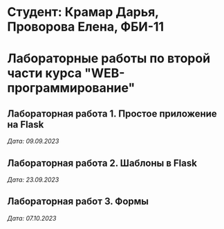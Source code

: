 # Студент: Крамар Дарья, Проворова Елена, ФБИ-11

# Лабораторные работы по второй части курса "WEB-программирование"

## Лабораторная работа 1. Простое приложение на Flask

*Дата: 09.09.2023*

## Лабораторная работа 2. Шаблоны в Flask

*Дата: 23.09.2023*

## Лабораторная работ 3. Формы

*Дата: 07.10.2023*
